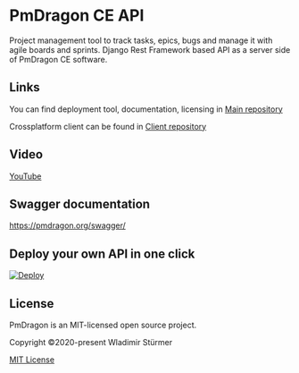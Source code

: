 # PmDragon CE API
Project management tool to track tasks, epics, bugs and manage it with agile boards and sprints.
Django Rest Framework based API as a server side of PmDragon CE  software.

## Links
You can find deployment tool, documentation, licensing in
[Main repository](https://github.com/cybersturmer/pmdragon)

Crossplatform client can be found in
[Client repository](https://github.com/cybersturmer/pmdragon-client)

## Video
[YouTube](https://www.youtube.com/watch?v=ZlPRVjLoKqA&list=PLS5PU3BKdEGuFIM_HychaVfK8wwyLmTR0&index=1)

## Swagger documentation
https://pmdragon.org/swagger/

## Deploy your own API in one click
[![Deploy](https://www.herokucdn.com/deploy/button.svg)](https://heroku.com/deploy?template=https://github.com/cybersturmer/pmdragon-core-api)


## License

PmDragon is an MIT-licensed open source project.

Copyright ©2020-present Wladimir Stürmer

[MIT License](https://en.wikipedia.org/wiki/MIT_License)
